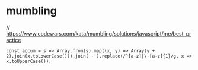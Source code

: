 # mumbling
// https://www.codewars.com/kata/mumbling/solutions/javascript/me/best_practice


```
const accum = s => Array.from(s).map((x, y) => Array(y + 2).join(x.toLowerCase())).join('-').replace(/^[a-z]|\-[a-z]{1}/g, x => x.toUpperCase());
```
